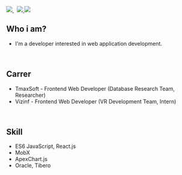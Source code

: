 <div>
    <a href="https://www.linkedin.com/in/%EB%8F%99%ED%98%84-%EA%B9%80-521247235/">
        <img src="https://img.shields.io/badge/-LinkedIn-blue?style=flat-square&logo=Linkedin&logoColor=white&link=https://www.linkedin.com/in/%EB%8F%99%ED%98%84-%EA%B9%80-521247235/">
    </a>&nbsp;
    <a href="https://www.notion.so/jamesdonghyunkim/_DonghyunKim-bcc26f23239540a9b495996b55467e9f">
        <img src="http://img.shields.io/badge/-Notion-black?style=flat&logo=Notion&link=https://www.notion.so/jamesdonghyunkim/_DonghyunKim-bcc26f23239540a9b495996b55467e9f"/>
    </a>
    <a href="https://instagram.com">
        <img src="http://img.shields.io/badge/-Instagram-black?style=flat&logo=Instagram&link=https://instagram.com/">
    </a>
</div>

## Who i am?
 
- I'm a developer interested in web application development.

<br>

## Carrer

- TmaxSoft - Frontend Web Developer (Database Research Team, Researcher)
- Vizinf - Frontend Web Developer (VR Development Team, Intern)

<br>

## Skill

- ES6 JavaScript, React.js
- MobX
- ApexChart.js
- Oracle, Tibero
